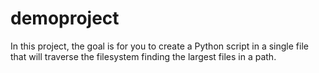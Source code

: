# demoproject
In this project, the goal is for you to create a Python script in a single file that will traverse the filesystem finding the largest files in a path.
